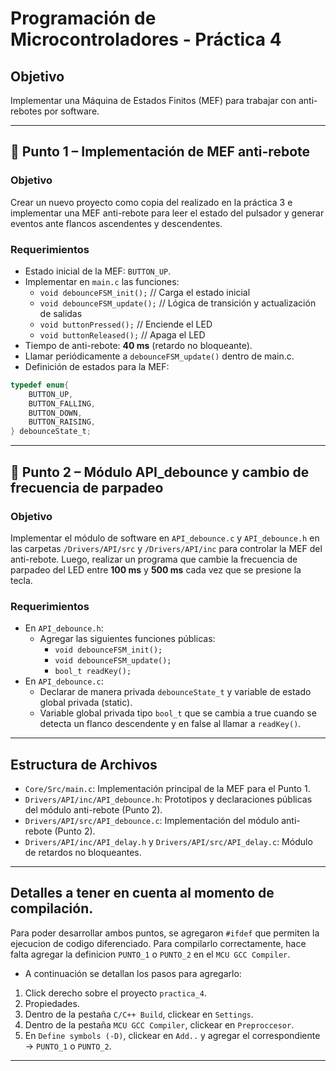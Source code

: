 
# Programación de Microcontroladores - Práctica 4

## Objetivo
Implementar una Máquina de Estados Finitos (MEF) para trabajar con anti-rebotes por software.

---
## 🎯 Punto 1 – Implementación de MEF anti-rebote

### Objetivo
Crear un nuevo proyecto como copia del realizado en la práctica 3 e implementar una MEF anti-rebote para leer el estado del pulsador y generar eventos ante flancos ascendentes y descendentes.

### Requerimientos
- Estado inicial de la MEF: `BUTTON_UP`.
- Implementar en `main.c` las funciones:
    - `void debounceFSM_init();`  // Carga el estado inicial
    - `void debounceFSM_update();` // Lógica de transición y actualización de salidas
    - `void buttonPressed();`      // Enciende el LED
    - `void buttonReleased();`     // Apaga el LED
- Tiempo de anti-rebote: **40 ms** (retardo no bloqueante).
- Llamar periódicamente a `debounceFSM_update()` dentro de main.c.
- Definición de estados para la MEF:
```c
typedef enum{
    BUTTON_UP,
    BUTTON_FALLING,
    BUTTON_DOWN,
    BUTTON_RAISING,
} debounceState_t;
```

---
## 🎯 Punto 2 – Módulo API_debounce y cambio de frecuencia de parpadeo

### Objetivo
Implementar el módulo de software en `API_debounce.c` y `API_debounce.h` en las carpetas `/Drivers/API/src` y `/Drivers/API/inc` para controlar la MEF del anti-rebote. Luego, realizar un programa que cambie la frecuencia de parpadeo del LED entre **100 ms** y **500 ms** cada vez que se presione la tecla.

### Requerimientos
- En `API_debounce.h`:
    - Agregar las siguientes funciones públicas:
        - `void debounceFSM_init();`
        - `void debounceFSM_update();`
        - `bool_t readKey();`
- En `API_debounce.c`:
    - Declarar de manera privada `debounceState_t` y variable de estado global privada (static).
    - Variable global privada tipo `bool_t` que se cambia a true cuando se detecta un flanco descendente y en false al llamar a `readKey()`.

---
## Estructura de Archivos
- `Core/Src/main.c`: Implementación principal de la MEF para el Punto 1.
- `Drivers/API/inc/API_debounce.h`: Prototipos y declaraciones públicas del módulo anti-rebote (Punto 2).
- `Drivers/API/src/API_debounce.c`: Implementación del módulo anti-rebote (Punto 2).
- `Drivers/API/inc/API_delay.h` y `Drivers/API/src/API_delay.c`: Módulo de retardos no bloqueantes.

---
## Detalles a tener en cuenta al momento de compilación.
Para poder desarrollar ambos puntos, se agregaron `#ifdef` que permiten la ejecucion de codigo diferenciado.
Para compilarlo correctamente, hace falta agregar la definicion `PUNTO_1` o `PUNTO_2` en el `MCU GCC Compiler`.
- A continuación se detallan los pasos para agregarlo: 
1. Click derecho sobre el proyecto `practica_4`.
2. Propiedades.
3. Dentro de la pestaña `C/C++ Build`, clickear en `Settings`.
4. Dentro de la pestaña `MCU GCC Compiler`, clickear en `Preproccesor`.
5. En `Define symbols (-D)`, clickear en `Add..` y agregar el correspondiente -> `PUNTO_1` o `PUNTO_2`.

---